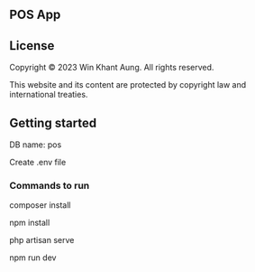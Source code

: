 ## POS App

## License

Copyright © 2023 Win Khant Aung. All rights reserved.

This website and its content are protected by copyright law and international treaties.

## Getting started

DB name: pos

Create .env file


### Commands to run

composer install

npm install

php artisan serve

npm run dev


